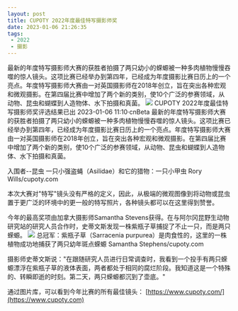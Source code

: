 ```yaml
---
layout: post
title: CUPOTY 2022年度最佳特写摄影师奖
date: 2023-01-06 21:26:35
tags:
 - 2022
 - 摄影
---
```

最新的年度特写摄影师大赛的获胜者拍摄了两只幼小的蝾螈被一种多肉植物慢慢吞噬的惊人镜头。这项比赛已经举办到第四年，已经成为年度摄影比赛日历上的一个亮点。年度特写摄影师大赛由一对英国摄影师在2018年创立，旨在突出各种宏观和微观摄影。在第四届比赛中增加了两个新的类别，使10个广泛的参赛领域，从动物、昆虫和蝴蝶到人造物体、水下拍摄和真菌。
![](https://pic.imgdb.cn/item/63b82489be43e0d30e330936.png)
CUPOTY 2022年度最佳特写摄影师奖评选结果已出
2023-01-06 11:10·cnBeta
最新的年度特写摄影师大赛的获胜者拍摄了两只幼小的蝾螈被一种多肉植物慢慢吞噬的惊人镜头。这项比赛已经举办到第四年，已经成为年度摄影比赛日历上的一个亮点。年度特写摄影师大赛由一对英国摄影师在2018年创立，旨在突出各种宏观和微观摄影。在第四届比赛中增加了两个新的类别，使10个广泛的参赛领域，从动物、昆虫和蝴蝶到人造物体、水下拍摄和真菌。


入围者--昆虫 一只小强盗蝇（Asilidae）和它的猎物：一只小甲虫 Rory Wills/cupoty.com

本次大赛对"特写"镜头没有严格的定义，因此，从极端的微观图像到将动物或昆虫置于更广泛的环境中的更一般的特写照片，各种镜头都可以在这里得到赞誉。

今年的最高奖项由加拿大摄影师Samantha Stevens获得。在与阿尔冈昆野生动物研究站的研究人员合作时，史蒂文斯发现一株紫瓶子草捕捉了不止一只，而是两只蝾螈。
![](https://pic.imgdb.cn/item/63b82489be43e0d30e330978.png)
总冠军：紫瓶子草（Sarracenia purpurea）是肉食性的，这里的一株植物成功地捕获了两只幼年斑点蝾螈 Samantha Stephens/cupoty.com

摄影师史蒂文斯说："在跟随研究人员进行日常调查时，我看到一个投手有两只蝾螈漂浮在紫瓶子草的液体表面，两者都处于相同的腐烂阶段。我知道这是一个特殊的、转瞬即逝的时刻。第二天，两只蝾螈都沉到了壶底。"

通过图片库，可以看到今年比赛的所有最佳镜头：
[https://www.cupoty.com/](https://www.cupoty.com)
